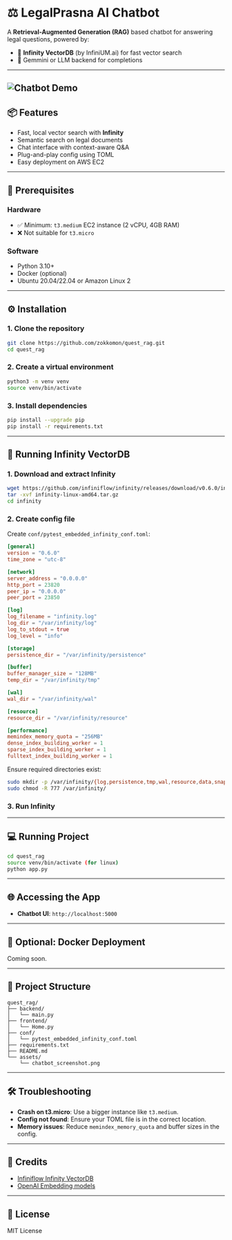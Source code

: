 # ⚖️ LegalPrasna AI Chatbot

A **Retrieval-Augmented Generation (RAG)** based chatbot for answering legal questions, powered by:

- 🧠 **Infinity VectorDB** (by InfiniUM.ai) for fast vector search
- 🧾 Gemmini or LLM backend for completions

---

![Chatbot Demo](assets/chatbot_screenshot.png)
---

## 📦 Features

- Fast, local vector search with **Infinity**
- Semantic search on legal documents
- Chat interface with context-aware Q&A
- Plug-and-play config using TOML
- Easy deployment on AWS EC2

---

## 🧰 Prerequisites

### Hardware
- ✅ Minimum: `t3.medium` EC2 instance (2 vCPU, 4GB RAM)
- ❌ Not suitable for `t3.micro`

### Software
- Python 3.10+
- Docker (optional)
- Ubuntu 20.04/22.04 or Amazon Linux 2

---

## ⚙️ Installation

### 1. Clone the repository
```bash
git clone https://github.com/zokkomon/quest_rag.git
cd quest_rag
````

### 2. Create a virtual environment

```bash
python3 -m venv venv
source venv/bin/activate
```

### 3. Install dependencies

```bash
pip install --upgrade pip
pip install -r requirements.txt
```
---

## 🔌 Running Infinity VectorDB

### 1. Download and extract Infinity

```bash
wget https://github.com/infiniflow/infinity/releases/download/v0.6.0/infinity-linux-amd64.tar.gz
tar -xvf infinity-linux-amd64.tar.gz
cd infinity
```

### 2. Create config file

Create `conf/pytest_embedded_infinity_conf.toml`:

```toml
[general]
version = "0.6.0"
time_zone = "utc-8"

[network]
server_address = "0.0.0.0"
http_port = 23820
peer_ip = "0.0.0.0"
peer_port = 23850

[log]
log_filename = "infinity.log"
log_dir = "/var/infinity/log"
log_to_stdout = true
log_level = "info"

[storage]
persistence_dir = "/var/infinity/persistence"

[buffer]
buffer_manager_size = "128MB"
temp_dir = "/var/infinity/tmp"

[wal]
wal_dir = "/var/infinity/wal"

[resource]
resource_dir = "/var/infinity/resource"

[performance]
memindex_memory_quota = "256MB"
dense_index_building_worker = 1
sparse_index_building_worker = 1
fulltext_index_building_worker = 1
```

Ensure required directories exist:

```bash
sudo mkdir -p /var/infinity/{log,persistence,tmp,wal,resource,data,snapshot}
sudo chmod -R 777 /var/infinity/
```

### 3. Run Infinity
---

## 💻 Running Project

```bash
cd quest_rag
source venv/bin/activate (for linux)
python app.py
```

---

## 🌐 Accessing the App

* **Chatbot UI**: `http://localhost:5000`

---

## 🐳 Optional: Docker Deployment

Coming soon.

---

## 📂 Project Structure

```
quest_rag/
├── backend/
│   └── main.py
├── frontend/
│   └── Home.py
├── conf/
│   └── pytest_embedded_infinity_conf.toml
├── requirements.txt
├── README.md
└── assets/
    └── chatbot_screenshot.png
```

---

## 🛠️ Troubleshooting

* **Crash on t3.micro**: Use a bigger instance like `t3.medium`.
* **Config not found**: Ensure your TOML file is in the correct location.
* **Memory issues**: Reduce `memindex_memory_quota` and buffer sizes in the config.

---

## 🤝 Credits

* [Infiniflow Infinity VectorDB](https://github.com/infiniflow/infinity)
* [OpenAI Embedding models](https://platform.openai.com)

---

## 📜 License

MIT License

